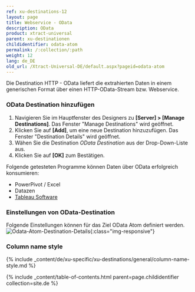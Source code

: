 ```yaml
---
ref: xu-destinations-12
layout: page
title: Webservice - OData
description: OData
product: xtract-universal
parent: xu-destinationen
childidentifier: odata-atom
permalink: /:collection/:path
weight: 12
lang: de_DE
old_url: /Xtract-Universal-DE/default.aspx?pageid=odata-atom
---
```


Die Destination HTTP - OData  liefert die extrahierten Daten in einem generischen Format über einen HTTP-OData-Stream bzw. Webservice. 
### OData Destination hinzufügen
1. Navigieren Sie im Hauptfenster des Designers zu **[Server] > [Manage Destinations]**. Das Fenster "Manage Destinations" wird geöffnet.
2. Klicken Sie auf **[Add]**, um eine neue Destination hinzuzufügen. Das Fenster "Destination Details" wird geöffnet.
3. Wähen Sie die Destination *OData Destination* aus der Drop-Down-Liste aus.
4. Klicken Sie auf **[OK]** zum Bestätigen. 

Folgende getesteten Programme können Daten über OData erfolgreich konsumieren: <br>
- PowerPivot / Excel
- Datazen
- [Tableau Software](./tableau) 

### Einstellungen von OData-Destination
Folgende Einstellungen können für das Ziel OData Atom definiert werden.
![Odata-Atom-Destination-Details](/img/content/Odata-Atom-Destination-Details.png){:class="img-responsive"}
### Column name style
{% include _content/de/xu-specific/xu-destinations/general/column-name-style.md %}

{% include _content/table-of-contents.html parent=page.childidentifier collection=site.de %}
